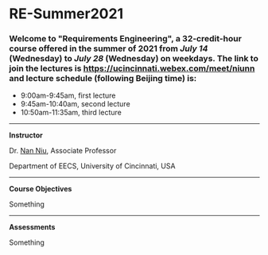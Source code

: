 # RE-Summer2021

### Welcome to "Requirements Engineering", a 32-credit-hour course offered in the summer of 2021 from *July 14* (Wednesday) to *July 28* (Wednesday) on weekdays. The link to join the lectures is https://ucincinnati.webex.com/meet/niunn and lecture schedule (following Beijing time) is:
- 9:00am-9:45am, first lecture
- 9:45am-10:40am, second lecture
- 10:50am-11:35am, third lecture


---

**Instructor**

Dr. [Nan Niu](https://homepages.uc.edu/~niunn), Associate Professor

Department of EECS, University of Cincinnati, USA

---

**Course Objectives**

Something

---

**Assessments**

Something
